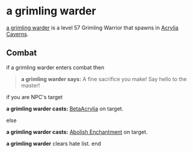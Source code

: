 # a grimling warder



[a grimling warder](/npc/154111) is a level 57 Grimling Warrior that spawns in [Acrylia Caverns](/zone/154).



## Combat

if a grimling warder enters combat  then



>**a grimling warder says:** A fine sacrifice you make! Say hello to the master!





if  you are NPC's target 







**a grimling warder casts:** [BetaAcrylia](/spell/2857) on target.


else







**a grimling warder casts:** [Abolish Enchantment](/spell/1792) on target.



**a grimling warder** clears hate list.
end
